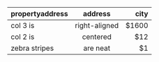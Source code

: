 | propertyaddress| address       | city  |
| ---------------|:-------------:| -----:|
| col 3 is       | right-aligned | $1600 |
| col 2 is       | centered      |   $12 |
| zebra stripes  | are neat      |    $1 |
